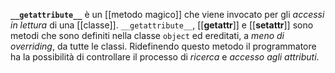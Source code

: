 __`__getattribute__`__ è un [[metodo magico]] che viene invocato per gli _accessi in lettura_ di una [[classe]].
`__getattribute__`, [[__getattr__]] e [[__setattr__]] sono metodi che sono definiti nella classe `object` ed ereditati, a _meno di overriding_, da tutte le classi.
Ridefinendo questo metodo il programmatore ha la possibilità di controllare il processo di _ricerca_ e _accesso agli attributi_.
